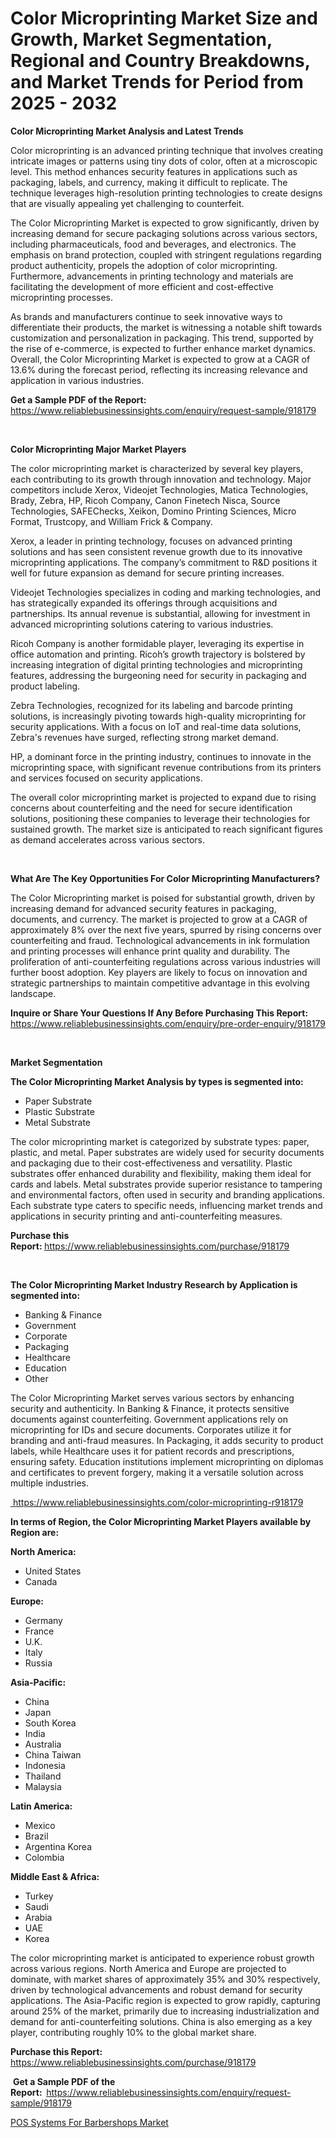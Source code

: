 <p><h1>Color Microprinting Market Size and Growth, Market Segmentation, Regional and Country Breakdowns, and Market Trends for Period from 2025 -  2032</h1></p><p><strong>Color Microprinting Market Analysis and Latest Trends</strong></p>
<p><p>Color microprinting is an advanced printing technique that involves creating intricate images or patterns using tiny dots of color, often at a microscopic level. This method enhances security features in applications such as packaging, labels, and currency, making it difficult to replicate. The technique leverages high-resolution printing technologies to create designs that are visually appealing yet challenging to counterfeit.</p><p>The Color Microprinting Market is expected to grow significantly, driven by increasing demand for secure packaging solutions across various sectors, including pharmaceuticals, food and beverages, and electronics. The emphasis on brand protection, coupled with stringent regulations regarding product authenticity, propels the adoption of color microprinting. Furthermore, advancements in printing technology and materials are facilitating the development of more efficient and cost-effective microprinting processes.</p><p>As brands and manufacturers continue to seek innovative ways to differentiate their products, the market is witnessing a notable shift towards customization and personalization in packaging. This trend, supported by the rise of e-commerce, is expected to further enhance market dynamics. Overall, the Color Microprinting Market is expected to grow at a CAGR of 13.6% during the forecast period, reflecting its increasing relevance and application in various industries.</p></p>
<p><strong>Get a Sample PDF of the Report:&nbsp;</strong> <a href="https://www.reliablebusinessinsights.com/enquiry/request-sample/918179?utm_campaign=3077&utm_medium=2&utm_source=Github&utm_content=ia&utm_term=07032025&utm_id=color-microprinting">https://www.reliablebusinessinsights.com/enquiry/request-sample/918179</a></p>
<p>&nbsp;</p>
<p><strong>Color Microprinting Major Market Players</strong></p>
<p><p>The color microprinting market is characterized by several key players, each contributing to its growth through innovation and technology. Major competitors include Xerox, Videojet Technologies, Matica Technologies, Brady, Zebra, HP, Ricoh Company, Canon Finetech Nisca, Source Technologies, SAFEChecks, Xeikon, Domino Printing Sciences, Micro Format, Trustcopy, and William Frick & Company.</p><p>Xerox, a leader in printing technology, focuses on advanced printing solutions and has seen consistent revenue growth due to its innovative microprinting applications. The company’s commitment to R&D positions it well for future expansion as demand for secure printing increases.</p><p>Videojet Technologies specializes in coding and marking technologies, and has strategically expanded its offerings through acquisitions and partnerships. Its annual revenue is substantial, allowing for investment in advanced microprinting solutions catering to various industries.</p><p>Ricoh Company is another formidable player, leveraging its expertise in office automation and printing. Ricoh’s growth trajectory is bolstered by increasing integration of digital printing technologies and microprinting features, addressing the burgeoning need for security in packaging and product labeling.</p><p>Zebra Technologies, recognized for its labeling and barcode printing solutions, is increasingly pivoting towards high-quality microprinting for security applications. With a focus on IoT and real-time data solutions, Zebra's revenues have surged, reflecting strong market demand.</p><p>HP, a dominant force in the printing industry, continues to innovate in the microprinting space, with significant revenue contributions from its printers and services focused on security applications.</p><p>The overall color microprinting market is projected to expand due to rising concerns about counterfeiting and the need for secure identification solutions, positioning these companies to leverage their technologies for sustained growth. The market size is anticipated to reach significant figures as demand accelerates across various sectors.</p></p>
<p>&nbsp;</p>
<p><strong>What Are The Key Opportunities For Color Microprinting Manufacturers?</strong></p>
<p><p>The Color Microprinting market is poised for substantial growth, driven by increasing demand for advanced security features in packaging, documents, and currency. The market is projected to grow at a CAGR of approximately 8% over the next five years, spurred by rising concerns over counterfeiting and fraud. Technological advancements in ink formulation and printing processes will enhance print quality and durability. The proliferation of anti-counterfeiting regulations across various industries will further boost adoption. Key players are likely to focus on innovation and strategic partnerships to maintain competitive advantage in this evolving landscape.</p></p>
<p><strong>Inquire or Share Your Questions If Any Before Purchasing This Report:</strong> <a href="https://www.reliablebusinessinsights.com/enquiry/pre-order-enquiry/918179?utm_campaign=3077&utm_medium=2&utm_source=Github&utm_content=ia&utm_term=07032025&utm_id=color-microprinting">https://www.reliablebusinessinsights.com/enquiry/pre-order-enquiry/918179</a></p>
<p>&nbsp;</p>
<p><strong>Market Segmentation</strong></p>
<p><strong>The Color Microprinting Market Analysis by types is segmented into:</strong></p>
<p><ul><li>Paper Substrate</li><li>Plastic Substrate</li><li>Metal Substrate</li></ul></p>
<p><p>The color microprinting market is categorized by substrate types: paper, plastic, and metal. Paper substrates are widely used for security documents and packaging due to their cost-effectiveness and versatility. Plastic substrates offer enhanced durability and flexibility, making them ideal for cards and labels. Metal substrates provide superior resistance to tampering and environmental factors, often used in security and branding applications. Each substrate type caters to specific needs, influencing market trends and applications in security printing and anti-counterfeiting measures.</p></p>
<p><strong>Purchase this Report:&nbsp;</strong><a href="https://www.reliablebusinessinsights.com/purchase/918179?utm_campaign=3077&utm_medium=2&utm_source=Github&utm_content=ia&utm_term=07032025&utm_id=color-microprinting">https://www.reliablebusinessinsights.com/purchase/918179</a></p>
<p>&nbsp;</p>
<p><strong>The Color Microprinting Market Industry Research by Application is segmented into:</strong></p>
<p><ul><li>Banking & Finance</li><li>Government</li><li>Corporate</li><li>Packaging</li><li>Healthcare</li><li>Education</li><li>Other</li></ul></p>
<p><p>The Color Microprinting Market serves various sectors by enhancing security and authenticity. In Banking & Finance, it protects sensitive documents against counterfeiting. Government applications rely on microprinting for IDs and secure documents. Corporates utilize it for branding and anti-fraud measures. In Packaging, it adds security to product labels, while Healthcare uses it for patient records and prescriptions, ensuring safety. Education institutions implement microprinting on diplomas and certificates to prevent forgery, making it a versatile solution across multiple industries.</p></p>
<p><a href="https://www.reliablebusinessinsights.com/color-microprinting-r918179?utm_campaign=3077&utm_medium=2&utm_source=Github&utm_content=ia&utm_term=07032025&utm_id=color-microprinting">&nbsp;https://www.reliablebusinessinsights.com/color-microprinting-r918179</a></p>
<p><strong>In terms of Region, the Color Microprinting Market Players available by Region are:</strong></p>
<p>
    <p> <strong> North America: </strong>
        <ul>
            <li>United States</li>
            <li>Canada</li>
        </ul>
        </p> 
    <p> <strong> Europe: </strong>
        <ul>
            <li>Germany</li>
            <li>France</li>
            <li>U.K.</li>
            <li>Italy</li>
            <li>Russia</li>
        </ul>
        </p> 
    <p> <strong> Asia-Pacific: </strong>
        <ul>
            <li>China</li>
            <li>Japan</li>
            <li>South Korea</li>
            <li>India</li>
            <li>Australia</li>
            <li>China Taiwan</li>
            <li>Indonesia</li>
            <li>Thailand</li>
            <li>Malaysia</li>
        </ul>
        </p> 
    <p> <strong> Latin America: </strong>
        <ul>
            <li>Mexico</li>
            <li>Brazil</li>
            <li>Argentina Korea</li>
            <li>Colombia</li>
        </ul>
        </p> 
    <p> <strong> Middle East & Africa: </strong>
        <ul>
            <li>Turkey</li>
            <li>Saudi</li>
            <li>Arabia</li>
            <li>UAE</li>
            <li>Korea</li>
        </ul>
    </p>
    </p>
<p><p>The color microprinting market is anticipated to experience robust growth across various regions. North America and Europe are projected to dominate, with market shares of approximately 35% and 30% respectively, driven by technological advancements and robust demand for security applications. The Asia-Pacific region is expected to grow rapidly, capturing around 25% of the market, primarily due to increasing industrialization and demand for anti-counterfeiting solutions. China is also emerging as a key player, contributing roughly 10% to the global market share.</p></p>
<p><strong>Purchase this Report: </strong><a href="https://www.reliablebusinessinsights.com/purchase/918179?utm_campaign=3077&utm_medium=2&utm_source=Github&utm_content=ia&utm_term=07032025&utm_id=color-microprinting">https://www.reliablebusinessinsights.com/purchase/918179</a></p>
<p>&nbsp;<strong>Get a Sample PDF of the Report:&nbsp;&nbsp;</strong><a href="https://www.reliablebusinessinsights.com/enquiry/request-sample/918179?utm_campaign=3077&utm_medium=2&utm_source=Github&utm_content=ia&utm_term=07032025&utm_id=color-microprinting">https://www.reliablebusinessinsights.com/enquiry/request-sample/918179</a></p>
<p><strong></strong></p>
<p><p><a href="https://github.com/balapopepi/Market-Research-Report-List-1/blob/main/pos-systems-for-barbershops-market.md?utm_campaign=3077&utm_medium=2&utm_source=Github&utm_content=ia&utm_term=07032025&utm_id=color-microprinting">POS Systems For Barbershops Market</a></p></p>